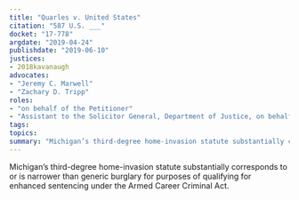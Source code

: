 ```yaml
---
title: "Quarles v. United States"
citation: "587 U.S. ___"
docket: "17-778"
argdate: "2019-04-24"
publishdate: "2019-06-10"
justices:
- 2018kavanaugh
advocates:
- "Jeremy C. Marwell"
- "Zachary D. Tripp"
roles:
- "on behalf of the Petitioner"
- "Assistant to the Solicitor General, Department of Justice, on behalf of the Respondent"
tags:
topics:
summary: "Michigan’s third-degree home-invasion statute substantially corresponds to or is narrower than generic burglary for purposes of qualifying for enhanced sentencing under the Armed Career Criminal Act."
---
```

Michigan’s third-degree home-invasion statute substantially corresponds to or is narrower than generic burglary for purposes of qualifying for enhanced sentencing under the Armed Career Criminal Act.